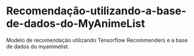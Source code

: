 # Recomendação-utilizando-a-base-de-dados-do-MyAnimeList
Modelo de recomendação utilizando Tensorflow Recommenders e a base de dados do myanimelist.
